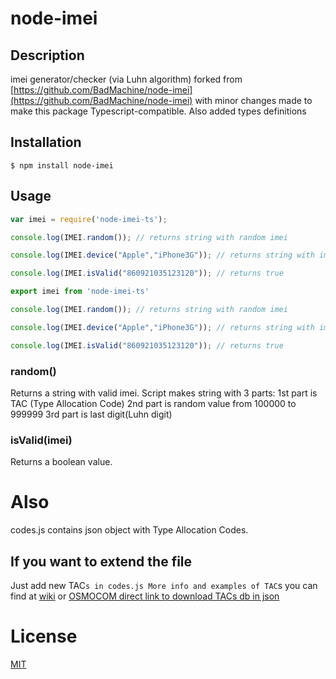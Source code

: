 # node-imei
## Description
imei generator/checker (via Luhn algorithm) forked from [https://github.com/BadMachine/node-imei](https://github.com/BadMachine/node-imei)
with minor changes made to make this package Typescript-compatible. Also added types definitions

## Installation
    $ npm install node-imei
    
## Usage
``` javascript
var imei = require('node-imei-ts');

console.log(IMEI.random()); // returns string with random imei

console.log(IMEI.device("Apple","iPhone3G")); // returns string with imei by device TAC

console.log(IMEI.isValid("860921035123120")); // returns true
```

``` typescript
export imei from 'node-imei-ts'

console.log(IMEI.random()); // returns string with random imei

console.log(IMEI.device("Apple","iPhone3G")); // returns string with imei by device TAC

console.log(IMEI.isValid("860921035123120")); // returns true
```

### random()
Returns a string with valid imei. Script makes string with 3 parts:
1st part is TAC (Type Allocation Code)
2nd part is random value from 100000 to 999999
3rd part is last digit(Luhn digit)

### isValid(imei)
Returns a boolean value.
# Also
codes.js contains json object with Type Allocation Codes.
## If you want to extend the file
Just add new TAC`s in codes.js
More info and examples of TAC`s you can find at 
[wiki](https://en.wikipedia.org/wiki/Type_Allocation_Code)
or
[OSMOCOM direct link to download TACs db in json](http://tacdb.osmocom.org/export/tacdb.json)

# License

  [MIT](LICENSE)
